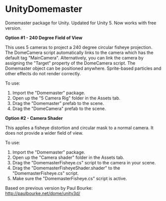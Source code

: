 UnityDomemaster
===============

Domemaster package for Unity. 
Updated for Unity 5. Now works with free version.


**Option #1 - 240 Degree Field of View**

This uses 5 cameras to project a 240 degree circular fisheye projection. The DomeCamera script automatically links to the camera which has the default tag "MainCamera". Alternatively, you can link the camera by assigning the "Target" property of the DomeCamera script. The Domemaster object can be positioned anywhere. Sprite-based particles and other effects do not render correctly.

To use:  
1. Import the "Domemaster" package.  
2. Open up the "5 Camera Rig" folder in the Assets tab.  
3. Drag the "Domemaster" prefab to the scene.  
4. Drag the "DomeCamera" prefab to the scene.  


**Option #2 - Camera Shader**

This applies a fisheye distortion and circular mask to a normal camera. It does not provide a wider field of view.  

To use:  
1. Import the "Domemaster" package.  
2. Open up the "Camera shader" folder in the Assets tab.  
3. Drag the "DomemasterFisheye.cs" script to the camera in your scene.  
4. Drag the "DomemasterFisheyeShader.shader" to the "DomemasterFisheye.cs" script.  
5. Make sure the "DomemasterFisheye.cs" script is active.

Based on previous version by Paul Bourke:
http://paulbourke.net/dome/unity3d/


